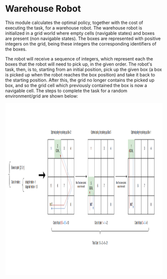 # Warehouse Robot

This module calculates the optimal policy, together with the cost of executing the task, for a warehouse robot. The 
warehouse robot is initialized in a grid world where empty cells (navigable states) and boxes are present (non 
navigable states). The boxes are represented with positive integers on the grid, being these integers the 
corresponding identifiers of the boxes. 

The robot will receive a sequence of integers, which represent each the boxes that the robot will need to pick up, in 
the given order. The robot's task, then, is to, starting from an initial position, pick up the given box (a box is 
picked up when the robot reaches the box position) and take it back to the starting position. After this, the 
grid no longer contains the picked up box, and so the grid cell which previously contained the box is now 
a navigable cell. The steps to complete the task for a random environment/grid are shown below:

<img src="../doc_images/warehouse_robot/warehouse_robot.png" alt="drawing" width="1500" height="550"/>
